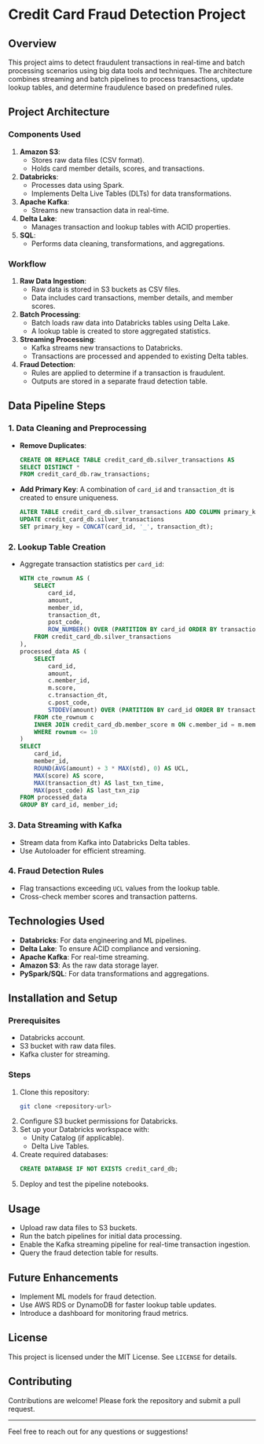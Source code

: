# Credit Card Fraud Detection Project

## Overview
This project aims to detect fraudulent transactions in real-time and batch processing scenarios using big data tools and techniques. The architecture combines streaming and batch pipelines to process transactions, update lookup tables, and determine fraudulence based on predefined rules.

## Project Architecture
### Components Used
1. **Amazon S3**:
   - Stores raw data files (CSV format).
   - Holds card member details, scores, and transactions.
2. **Databricks**:
   - Processes data using Spark.
   - Implements Delta Live Tables (DLTs) for data transformations.
3. **Apache Kafka**:
   - Streams new transaction data in real-time.
4. **Delta Lake**:
   - Manages transaction and lookup tables with ACID properties.
5. **SQL**:
   - Performs data cleaning, transformations, and aggregations.

### Workflow
1. **Raw Data Ingestion**:
   - Raw data is stored in S3 buckets as CSV files.
   - Data includes card transactions, member details, and member scores.
2. **Batch Processing**:
   - Batch loads raw data into Databricks tables using Delta Lake.
   - A lookup table is created to store aggregated statistics.
3. **Streaming Processing**:
   - Kafka streams new transactions to Databricks.
   - Transactions are processed and appended to existing Delta tables.
4. **Fraud Detection**:
   - Rules are applied to determine if a transaction is fraudulent.
   - Outputs are stored in a separate fraud detection table.

## Data Pipeline Steps

### 1. Data Cleaning and Preprocessing
- **Remove Duplicates**:
  ```sql
  CREATE OR REPLACE TABLE credit_card_db.silver_transactions AS
  SELECT DISTINCT *
  FROM credit_card_db.raw_transactions;
  ```

- **Add Primary Key**:
  A combination of `card_id` and `transaction_dt` is created to ensure uniqueness.
  ```sql
  ALTER TABLE credit_card_db.silver_transactions ADD COLUMN primary_key STRING;
  UPDATE credit_card_db.silver_transactions
  SET primary_key = CONCAT(card_id, '_', transaction_dt);
  ```

### 2. Lookup Table Creation
- Aggregate transaction statistics per `card_id`:
  ```sql
  WITH cte_rownum AS (
      SELECT
          card_id,
          amount,
          member_id,
          transaction_dt,
          post_code,
          ROW_NUMBER() OVER (PARTITION BY card_id ORDER BY transaction_dt DESC) AS rownum
      FROM credit_card_db.silver_transactions
  ),
  processed_data AS (
      SELECT
          card_id,
          amount,
          c.member_id,
          m.score,
          c.transaction_dt,
          c.post_code,
          STDDEV(amount) OVER (PARTITION BY card_id ORDER BY transaction_dt DESC) AS std
      FROM cte_rownum c
      INNER JOIN credit_card_db.member_score m ON c.member_id = m.member_id
      WHERE rownum <= 10
  )
  SELECT
      card_id,
      member_id,
      ROUND(AVG(amount) + 3 * MAX(std), 0) AS UCL,
      MAX(score) AS score,
      MAX(transaction_dt) AS last_txn_time,
      MAX(post_code) AS last_txn_zip
  FROM processed_data
  GROUP BY card_id, member_id;
  ```

### 3. Data Streaming with Kafka
- Stream data from Kafka into Databricks Delta tables.
- Use Autoloader for efficient streaming.

### 4. Fraud Detection Rules
- Flag transactions exceeding `UCL` values from the lookup table.
- Cross-check member scores and transaction patterns.

## Technologies Used
- **Databricks**: For data engineering and ML pipelines.
- **Delta Lake**: To ensure ACID compliance and versioning.
- **Apache Kafka**: For real-time streaming.
- **Amazon S3**: As the raw data storage layer.
- **PySpark/SQL**: For data transformations and aggregations.

## Installation and Setup
### Prerequisites
- Databricks account.
- S3 bucket with raw data files.
- Kafka cluster for streaming.

### Steps
1. Clone this repository:
   ```bash
   git clone <repository-url>
   ```
2. Configure S3 bucket permissions for Databricks.
3. Set up your Databricks workspace with:
   - Unity Catalog (if applicable).
   - Delta Live Tables.
4. Create required databases:
   ```sql
   CREATE DATABASE IF NOT EXISTS credit_card_db;
   ```
5. Deploy and test the pipeline notebooks.

## Usage
- Upload raw data files to S3 buckets.
- Run the batch pipelines for initial data processing.
- Enable the Kafka streaming pipeline for real-time transaction ingestion.
- Query the fraud detection table for results.

## Future Enhancements
- Implement ML models for fraud detection.
- Use AWS RDS or DynamoDB for faster lookup table updates.
- Introduce a dashboard for monitoring fraud metrics.

## License
This project is licensed under the MIT License. See `LICENSE` for details.

## Contributing
Contributions are welcome! Please fork the repository and submit a pull request.

---

Feel free to reach out for any questions or suggestions!


